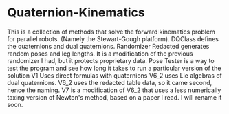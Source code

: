 # Quaternion-Kinematics
This is a collection of methods that solve the forward kinematics problem for parallel robots. (Namely the Stewart-Gough platform).
DQClass defines the quaternions and dual quaternions.
Randomizer Redacted generates random poses and leg lengths. It is a modification of the previous randomizer I had, but it protects proprietary data.
Pose Tester is a way to test the program and see how long it takes to run a particular version of the solution
V1 Uses direct formulas with quaternions
V6_2 uses Lie algebras of dual quaternions. V6_2 uses the redacted table data, so it came second, hence the naming.
V7 is a modification of V6_2 that uses a less numerically taxing version of Newton's method, based on a paper I read. I will rename it soon.
